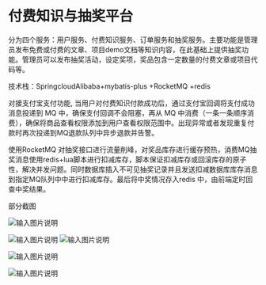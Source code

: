 # 付费知识与抽奖平台


分为四个服务：用户服务、付费知识服务、订单服务和抽奖服务。主要功能是管理员发布免费或付费的文章、项目demo文档等知识内容，在此基础上提供抽奖功能。管理员可以发布抽奖活动，设定奖项，奖品包含一定数量的付费文章或项目代码等。


 技术栈：SpringcloudAlibaba+mybatis-plus +RocketMQ +redis

对接支付宝支付功能, 当用户对付费知识付款成功后，通过支付宝回调将支付成功消息投递到 MQ 中，确保支付回调不会阻塞，再从 MQ 中消费（一条一条顺序消费），确保将商品查看权限添加到用户查看权限范围中。出现异常或者发现重复付款时再次投递到MQ退款队列中异步退款并告警。

 使用RocketMQ 对抽奖接口进行流量削峰，对奖品库存进行缓存预热，消费MQ抽奖消息使用redis+lua脚本进行扣减库存，脚本保证扣减库存或回滚库存的原子性，解决并发问题。同时数据库插入不可见抽奖记录并且发送扣减数据库库存消息到指定MQ队列中中进行扣减库存。最后将中奖情况存入redis 中，由前端定时回查中奖结果。

部分截图

![输入图片说明](https://foruda.gitee.com/images/1680346861062045692/373034af_6569495.png "屏幕截图")

![输入图片说明](https://foruda.gitee.com/images/1680346881385629796/38e81b7e_6569495.png "屏幕截图")
![输入图片说明](https://foruda.gitee.com/images/1680346928009996687/a0729f62_6569495.png "屏幕截图")

![输入图片说明](https://foruda.gitee.com/images/1680347142747845136/726c61e9_6569495.png "屏幕截图")

![输入图片说明](https://foruda.gitee.com/images/1680347158624629203/1c038d26_6569495.png "屏幕截图")

